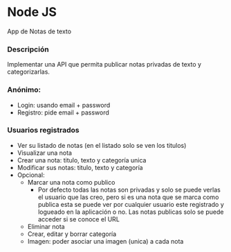 # Node JS

App de Notas de texto

### Descripción

Implementar una API que permita publicar notas privadas de texto y categorizarlas.

### Anónimo:

- Login: usando email + password
- Registro: pide email + password

### Usuarios registrados

- Ver su listado de notas (en el listado solo se ven los titulos)
- Visualizar una nota
- Crear una nota: titulo, texto y categoría unica
- Modificar sus notas: titulo, texto y categoría
- Opcional:
    - Marcar una nota como publico
        - Por defecto todas las notas son privadas y solo se puede verlas el usuario que las creo, pero si es una nota que se marca como publica esta se puede ver por cualquier usuario este registrado y logueado en la aplicación o no. Las notas publicas solo se puede acceder si se conoce el URL
    - Eliminar nota
    - Crear, editar y borrar categoría
    - Imagen: poder asociar una imagen (unica) a cada nota